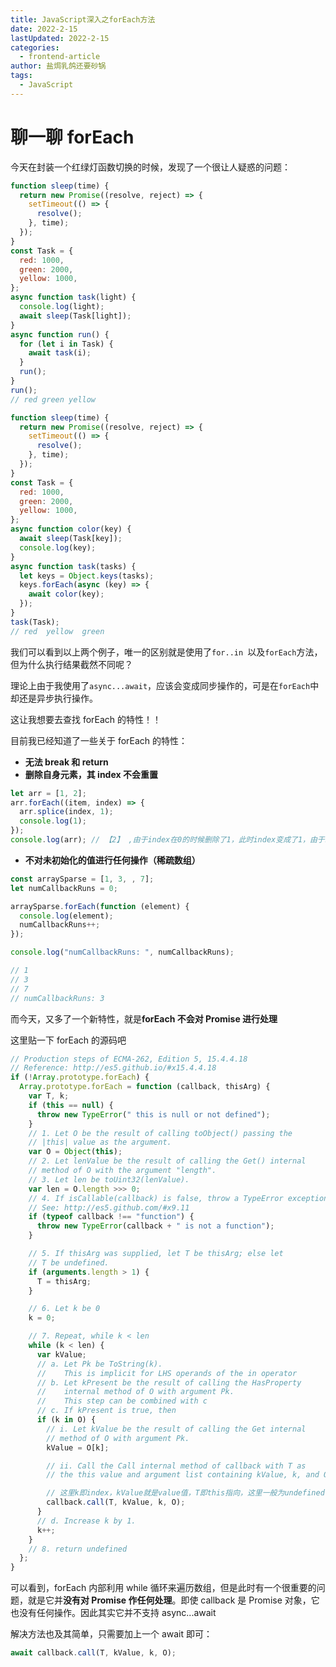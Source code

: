 ```yaml
---
title: JavaScript深入之forEach方法
date: 2022-2-15
lastUpdated: 2022-2-15
categories:
  - frontend-article
author: 盐焗乳鸽还要砂锅
tags:
  - JavaScript
---
```


# 聊一聊 forEach

今天在封装一个红绿灯函数切换的时候，发现了一个很让人疑惑的问题：

```js
function sleep(time) {
  return new Promise((resolve, reject) => {
    setTimeout(() => {
      resolve();
    }, time);
  });
}
const Task = {
  red: 1000,
  green: 2000,
  yellow: 1000,
};
async function task(light) {
  console.log(light);
  await sleep(Task[light]);
}
async function run() {
  for (let i in Task) {
    await task(i);
  }
  run();
}
run();
// red green yellow
```

```js
function sleep(time) {
  return new Promise((resolve, reject) => {
    setTimeout(() => {
      resolve();
    }, time);
  });
}
const Task = {
  red: 1000,
  green: 2000,
  yellow: 1000,
};
async function color(key) {
  await sleep(Task[key]);
  console.log(key);
}
async function task(tasks) {
  let keys = Object.keys(tasks);
  keys.forEach(async (key) => {
    await color(key);
  });
}
task(Task);
// red  yellow  green
```

我们可以看到以上两个例子，唯一的区别就是使用了`for..in `以及`forEach`方法，但为什么执行结果截然不同呢？

理论上由于我使用了`async...await`，应该会变成同步操作的，可是在`forEach`中却还是异步执行操作。

这让我想要去查找 forEach 的特性！！

目前我已经知道了一些关于 forEach 的特性：

- **无法 break 和 return**
- **删除自身元素，其 index 不会重置**

```js
let arr = [1, 2];
arr.forEach((item, index) => {
  arr.splice(index, 1);
  console.log(1);
});
console.log(arr); // 【2】 ,由于index在0的时候删除了1，此时index变成了1，由于现在数组最大索引是0，因此结束循环
```

- **不对未初始化的值进行任何操作（稀疏数组）**

```js
const arraySparse = [1, 3, , 7];
let numCallbackRuns = 0;

arraySparse.forEach(function (element) {
  console.log(element);
  numCallbackRuns++;
});

console.log("numCallbackRuns: ", numCallbackRuns);

// 1
// 3
// 7
// numCallbackRuns: 3
```

而今天，又多了一个新特性，就是**forEach 不会对 Promise 进行处理**

这里贴一下 forEach 的源码吧

```js
// Production steps of ECMA-262, Edition 5, 15.4.4.18
// Reference: http://es5.github.io/#x15.4.4.18
if (!Array.prototype.forEach) {
  Array.prototype.forEach = function (callback, thisArg) {
    var T, k;
    if (this == null) {
      throw new TypeError(" this is null or not defined");
    }
    // 1. Let O be the result of calling toObject() passing the
    // |this| value as the argument.
    var O = Object(this);
    // 2. Let lenValue be the result of calling the Get() internal
    // method of O with the argument "length".
    // 3. Let len be toUint32(lenValue).
    var len = O.length >>> 0;
    // 4. If isCallable(callback) is false, throw a TypeError exception.
    // See: http://es5.github.com/#x9.11
    if (typeof callback !== "function") {
      throw new TypeError(callback + " is not a function");
    }

    // 5. If thisArg was supplied, let T be thisArg; else let
    // T be undefined.
    if (arguments.length > 1) {
      T = thisArg;
    }

    // 6. Let k be 0
    k = 0;

    // 7. Repeat, while k < len
    while (k < len) {
      var kValue;
      // a. Let Pk be ToString(k).
      //    This is implicit for LHS operands of the in operator
      // b. Let kPresent be the result of calling the HasProperty
      //    internal method of O with argument Pk.
      //    This step can be combined with c
      // c. If kPresent is true, then
      if (k in O) {
        // i. Let kValue be the result of calling the Get internal
        // method of O with argument Pk.
        kValue = O[k];

        // ii. Call the Call internal method of callback with T as
        // the this value and argument list containing kValue, k, and O.

        // 这里k即index，kValue就是value值，T即this指向，这里一般为undefined，O就是数组对象
        callback.call(T, kValue, k, O);
      }
      // d. Increase k by 1.
      k++;
    }
    // 8. return undefined
  };
}
```

可以看到，forEach 内部利用 while 循环来遍历数组，但是此时有一个很重要的问题，就是它并**没有对 Promise 作任何处理**。即使 callback 是 Promise 对象，它也没有任何操作。因此其实它并不支持 async...await

解决方法也及其简单，只需要加上一个 await 即可：

```js
await callback.call(T, kValue, k, O);
```
